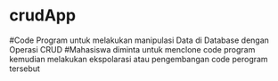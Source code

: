 # crudApp
#Code Program untuk melakukan manipulasi Data di Database dengan Operasi CRUD
#Mahasiswa diminta untuk menclone code program kemudian melakukan ekspolarasi atau pengembangan code perogram tersebut
